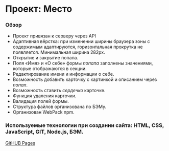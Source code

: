 # Проект: Место

### Обзор

* Проект привязан к серверу через API
* Адаптивная вёрстка: при изменении ширины браузера зоны с содержимым адаптируются, горизонтальная прокрутка не появляется. Минимальная ширина 282px.  
* Открытие и закрытие попапа.
* Поля «Имя» и «О себе» формы *попапа* заполнены значениями, которые отображаются в секции.
* Редактирование имени и информации о себе.
* Возможность добавить карточку с картинкой и описанием через *попап*.
* Возможность ставить *сердечко* карточке.
* Функция удаления карточки.
* Валидация полей формы.
* Структура файлов организована по БЭМу.
* Организован WebPack npm.

### Используемые технологии при создании сайта: HTML, CSS, JavaScript, GIT, Node.js, БЭМ.

[GitHUB Pages](https://gomyranovivan.github.io/mesto/)